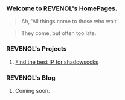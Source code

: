 ### Welcome to REVENOL's HomePages.
>Ah, 'All things come to those who wait.'

>They come, but often too late.

### REVENOL's Projects
1. [Find the best IP for shadowsocks](https://github.com/revenol/Shadowsocks-IPScan)

### REVENOL's Blog
1. Coming soon.
